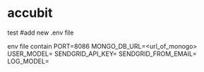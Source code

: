 # accubit
test
#add new .env file

env file contain
PORT=8086
MONGO_DB_URL=<url_of_monogo>
USER_MODEL=<user model>
SENDGRID_API_KEY=<sendgrid api ket>
SENDGRID_FROM_EMAIL=<sending from email>
LOG_MODEL=<log model>
